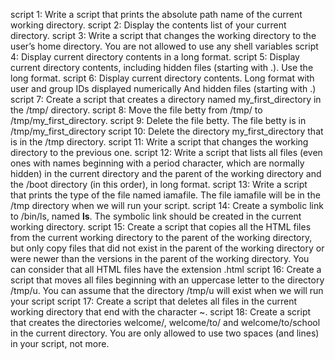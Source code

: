 script 1: Write a script that prints the absolute path name of the current working directory.
script 2: Display the contents list of your current directory.
script 3: Write a script that changes the working directory to the user’s home directory.
You are not allowed to use any shell variables
script 4: Display current directory contents in a long format.
script 5: Display current directory contents, including hidden files (starting with .). Use the long format.
script 6: Display current directory contents.
Long format
with user and group IDs displayed numerically
And hidden files (starting with .)
script 7: Create a script that creates a directory named my_first_directory in the /tmp/ directory.
script 8: Move the file betty from /tmp/ to /tmp/my_first_directory.
script 9: Delete the file betty.
The file betty is in /tmp/my_first_directory
script 10: Delete the directory my_first_directory that is in the /tmp directory.
script 11: Write a script that changes the working directory to the previous one.
script 12: Write a script that lists all files (even ones with names beginning with a period character, which are normally hidden) in the current directory and the parent of the working directory and the /boot directory (in this order), in long format.
script 13: Write a script that prints the type of the file named iamafile. The file iamafile will be in the /tmp directory when we will run your script.
script 14: Create a symbolic link to /bin/ls, named __ls__. The symbolic link should be created in the current working directory.
script 15: Create a script that copies all the HTML files from the current working directory to the parent of the working directory, but only copy files that did not exist in the parent of the working directory or were newer than the versions in the parent of the working directory.
You can consider that all HTML files have the extension .html
script 16: Create a script that moves all files beginning with an uppercase letter to the directory /tmp/u.
You can assume that the directory /tmp/u will exist when we will run your script
script 17: Create a script that deletes all files in the current working directory that end with the character ~.
script 18: Create a script that creates the directories welcome/, welcome/to/ and welcome/to/school in the current directory.
You are only allowed to use two spaces (and lines) in your script, not more.
